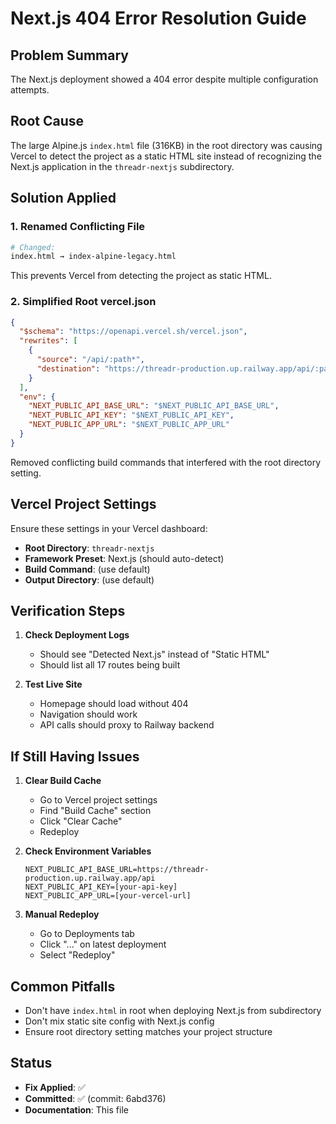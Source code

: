 # Next.js 404 Error Resolution Guide

## Problem Summary
The Next.js deployment showed a 404 error despite multiple configuration attempts.

## Root Cause
The large Alpine.js `index.html` file (316KB) in the root directory was causing Vercel to detect the project as a static HTML site instead of recognizing the Next.js application in the `threadr-nextjs` subdirectory.

## Solution Applied

### 1. Renamed Conflicting File
```bash
# Changed:
index.html → index-alpine-legacy.html
```

This prevents Vercel from detecting the project as static HTML.

### 2. Simplified Root vercel.json
```json
{
  "$schema": "https://openapi.vercel.sh/vercel.json",
  "rewrites": [
    {
      "source": "/api/:path*",
      "destination": "https://threadr-production.up.railway.app/api/:path*"
    }
  ],
  "env": {
    "NEXT_PUBLIC_API_BASE_URL": "$NEXT_PUBLIC_API_BASE_URL",
    "NEXT_PUBLIC_API_KEY": "$NEXT_PUBLIC_API_KEY", 
    "NEXT_PUBLIC_APP_URL": "$NEXT_PUBLIC_APP_URL"
  }
}
```

Removed conflicting build commands that interfered with the root directory setting.

## Vercel Project Settings
Ensure these settings in your Vercel dashboard:
- **Root Directory**: `threadr-nextjs`
- **Framework Preset**: Next.js (should auto-detect)
- **Build Command**: (use default)
- **Output Directory**: (use default)

## Verification Steps

1. **Check Deployment Logs**
   - Should see "Detected Next.js" instead of "Static HTML"
   - Should list all 17 routes being built

2. **Test Live Site**
   - Homepage should load without 404
   - Navigation should work
   - API calls should proxy to Railway backend

## If Still Having Issues

1. **Clear Build Cache**
   - Go to Vercel project settings
   - Find "Build Cache" section
   - Click "Clear Cache"
   - Redeploy

2. **Check Environment Variables**
   ```
   NEXT_PUBLIC_API_BASE_URL=https://threadr-production.up.railway.app/api
   NEXT_PUBLIC_API_KEY=[your-api-key]
   NEXT_PUBLIC_APP_URL=[your-vercel-url]
   ```

3. **Manual Redeploy**
   - Go to Deployments tab
   - Click "..." on latest deployment
   - Select "Redeploy"

## Common Pitfalls
- Don't have `index.html` in root when deploying Next.js from subdirectory
- Don't mix static site config with Next.js config
- Ensure root directory setting matches your project structure

## Status
- **Fix Applied**: ✅ 
- **Committed**: ✅ (commit: 6abd376)
- **Documentation**: This file